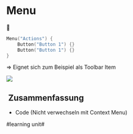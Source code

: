 # Menu
💬

```swift
Menu("Actions") {
	Button("Button 1") {}
	Button("Button 1") {}
}
```

=\> Eignet sich zum Beispiel als Toolbar Item

![][image-1]
##  Zusammenfassung
- Code (Nicht verwechseln mit Context Menu)

[image-1]:	assets/Bildschirmfoto%202023-08-04%20um%2013.35.35.png

#learning unit#
